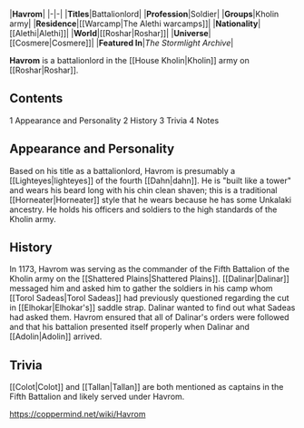 |**Havrom**|
|-|-|
|**Titles**|Battalionlord|
|**Profession**|Soldier|
|**Groups**|Kholin army|
|**Residence**|[[Warcamp\|The Alethi warcamps]]|
|**Nationality**|[[Alethi\|Alethi]]|
|**World**|[[Roshar\|Roshar]]|
|**Universe**|[[Cosmere\|Cosmere]]|
|**Featured In**|*The Stormlight Archive*|

**Havrom** is a battalionlord in the [[House Kholin\|Kholin]] army on [[Roshar\|Roshar]].

## Contents

1 Appearance and Personality
2 History
3 Trivia
4 Notes


## Appearance and Personality
Based on his title as a battalionlord, Havrom is presumably a [[Lighteyes\|lighteyes]] of the fourth [[Dahn\|dahn]]. He is "built like a tower" and wears his beard long with his chin clean shaven; this is a traditional [[Horneater\|Horneater]] style that he wears because he has some Unkalaki ancestry. He holds his officers and soldiers to the high standards of the Kholin army.

## History
In 1173, Havrom was serving as the commander of the Fifth Battalion of the Kholin army on the [[Shattered Plains\|Shattered Plains]]. [[Dalinar\|Dalinar]] messaged him and asked him to gather the soldiers in his camp whom [[Torol Sadeas\|Torol Sadeas]] had previously questioned regarding the cut in [[Elhokar\|Elhokar's]] saddle strap. Dalinar wanted to find out what Sadeas had asked them. Havrom ensured that all of Dalinar's orders were followed and that his battalion presented itself properly when Dalinar and [[Adolin\|Adolin]] arrived.

## Trivia
[[Colot\|Colot]] and [[Tallan\|Tallan]] are both mentioned as captains in the Fifth Battalion and likely served under Havrom.


https://coppermind.net/wiki/Havrom